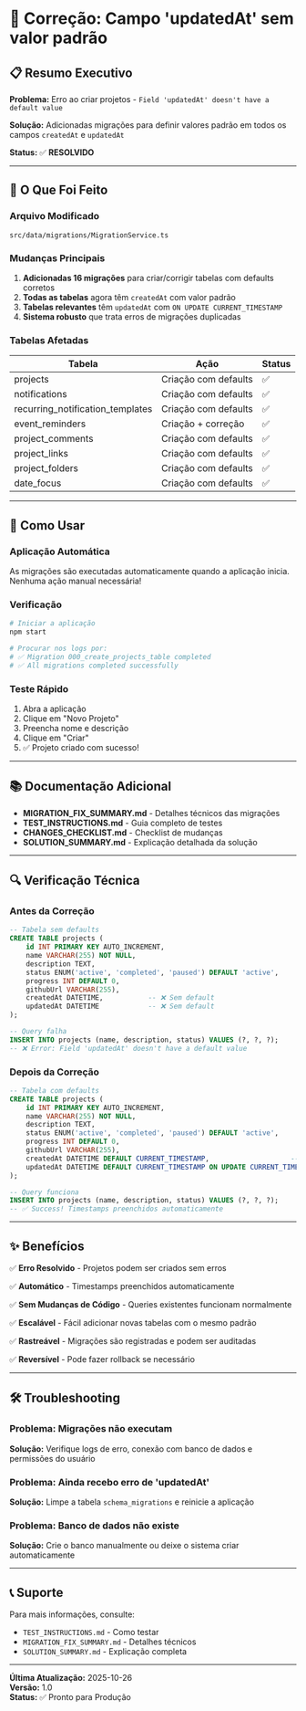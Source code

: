 # 🔧 Correção: Campo 'updatedAt' sem valor padrão

## 📋 Resumo Executivo

**Problema:** Erro ao criar projetos - `Field 'updatedAt' doesn't have a default value`

**Solução:** Adicionadas migrações para definir valores padrão em todos os campos `createdAt` e `updatedAt`

**Status:** ✅ **RESOLVIDO**

---

## 🎯 O Que Foi Feito

### Arquivo Modificado
```
src/data/migrations/MigrationService.ts
```

### Mudanças Principais

1. **Adicionadas 16 migrações** para criar/corrigir tabelas com defaults corretos
2. **Todas as tabelas** agora têm `createdAt` com valor padrão
3. **Tabelas relevantes** têm `updatedAt` com `ON UPDATE CURRENT_TIMESTAMP`
4. **Sistema robusto** que trata erros de migrações duplicadas

### Tabelas Afetadas

| Tabela | Ação | Status |
|--------|------|--------|
| projects | Criação com defaults | ✅ |
| notifications | Criação com defaults | ✅ |
| recurring_notification_templates | Criação com defaults | ✅ |
| event_reminders | Criação + correção | ✅ |
| project_comments | Criação com defaults | ✅ |
| project_links | Criação com defaults | ✅ |
| project_folders | Criação com defaults | ✅ |
| date_focus | Criação com defaults | ✅ |

---

## 🚀 Como Usar

### Aplicação Automática
As migrações são executadas automaticamente quando a aplicação inicia. Nenhuma ação manual necessária!

### Verificação
```bash
# Iniciar a aplicação
npm start

# Procurar nos logs por:
# ✅ Migration 000_create_projects_table completed
# ✅ All migrations completed successfully
```

### Teste Rápido
1. Abra a aplicação
2. Clique em "Novo Projeto"
3. Preencha nome e descrição
4. Clique em "Criar"
5. ✅ Projeto criado com sucesso!

---

## 📚 Documentação Adicional

- **MIGRATION_FIX_SUMMARY.md** - Detalhes técnicos das migrações
- **TEST_INSTRUCTIONS.md** - Guia completo de testes
- **CHANGES_CHECKLIST.md** - Checklist de mudanças
- **SOLUTION_SUMMARY.md** - Explicação detalhada da solução

---

## 🔍 Verificação Técnica

### Antes da Correção
```sql
-- Tabela sem defaults
CREATE TABLE projects (
    id INT PRIMARY KEY AUTO_INCREMENT,
    name VARCHAR(255) NOT NULL,
    description TEXT,
    status ENUM('active', 'completed', 'paused') DEFAULT 'active',
    progress INT DEFAULT 0,
    githubUrl VARCHAR(255),
    createdAt DATETIME,           -- ❌ Sem default
    updatedAt DATETIME            -- ❌ Sem default
);

-- Query falha
INSERT INTO projects (name, description, status) VALUES (?, ?, ?);
-- ❌ Error: Field 'updatedAt' doesn't have a default value
```

### Depois da Correção
```sql
-- Tabela com defaults
CREATE TABLE projects (
    id INT PRIMARY KEY AUTO_INCREMENT,
    name VARCHAR(255) NOT NULL,
    description TEXT,
    status ENUM('active', 'completed', 'paused') DEFAULT 'active',
    progress INT DEFAULT 0,
    githubUrl VARCHAR(255),
    createdAt DATETIME DEFAULT CURRENT_TIMESTAMP,                    -- ✅ Com default
    updatedAt DATETIME DEFAULT CURRENT_TIMESTAMP ON UPDATE CURRENT_TIMESTAMP  -- ✅ Com default
);

-- Query funciona
INSERT INTO projects (name, description, status) VALUES (?, ?, ?);
-- ✅ Success! Timestamps preenchidos automaticamente
```

---

## ✨ Benefícios

✅ **Erro Resolvido** - Projetos podem ser criados sem erros

✅ **Automático** - Timestamps preenchidos automaticamente

✅ **Sem Mudanças de Código** - Queries existentes funcionam normalmente

✅ **Escalável** - Fácil adicionar novas tabelas com o mesmo padrão

✅ **Rastreável** - Migrações são registradas e podem ser auditadas

✅ **Reversível** - Pode fazer rollback se necessário

---

## 🛠️ Troubleshooting

### Problema: Migrações não executam
**Solução:** Verifique logs de erro, conexão com banco de dados e permissões do usuário

### Problema: Ainda recebo erro de 'updatedAt'
**Solução:** Limpe a tabela `schema_migrations` e reinicie a aplicação

### Problema: Banco de dados não existe
**Solução:** Crie o banco manualmente ou deixe o sistema criar automaticamente

---

## 📞 Suporte

Para mais informações, consulte:
- `TEST_INSTRUCTIONS.md` - Como testar
- `MIGRATION_FIX_SUMMARY.md` - Detalhes técnicos
- `SOLUTION_SUMMARY.md` - Explicação completa

---

**Última Atualização:** 2025-10-26  
**Versão:** 1.0  
**Status:** ✅ Pronto para Produção
